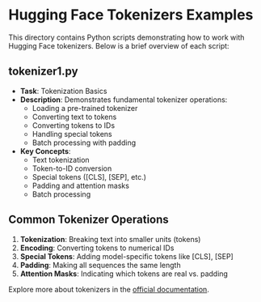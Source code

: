 # Hugging Face Tokenizers Examples

This directory contains Python scripts demonstrating how to work with Hugging Face tokenizers. Below is a brief overview of each script:

## tokenizer1.py
- **Task**: Tokenization Basics
- **Description**: Demonstrates fundamental tokenizer operations:
  - Loading a pre-trained tokenizer
  - Converting text to tokens
  - Converting tokens to IDs
  - Handling special tokens
  - Batch processing with padding
- **Key Concepts**:
  - Text tokenization
  - Token-to-ID conversion
  - Special tokens ([CLS], [SEP], etc.)
  - Padding and attention masks
  - Batch processing

## Common Tokenizer Operations
1. **Tokenization**: Breaking text into smaller units (tokens)
2. **Encoding**: Converting tokens to numerical IDs
3. **Special Tokens**: Adding model-specific tokens like [CLS], [SEP]
4. **Padding**: Making all sequences the same length
5. **Attention Masks**: Indicating which tokens are real vs. padding

Explore more about tokenizers in the [official documentation](https://huggingface.co/docs/transformers/main/en/tokenizer_summary).